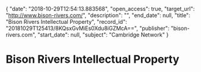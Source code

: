 {
  "date": "2018-10-29T12:54:13.883568", 
  "open_access": true, 
  "target_url": "http://www.bison-rivers.com/", 
  "description": "", 
  "end_date": null, 
  "title": "Bison Rivers Intellectual Property", 
  "record_id": "20181029T125413/8KQsxGvMiEs0Xdu8iGZMcA==", 
  "publisher": "bison-rivers.com", 
  "start_date": null, 
  "subject": "Cambridge Network"
}

# Bison Rivers Intellectual Property


